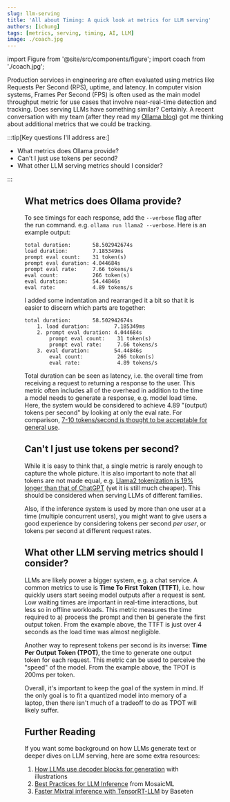 ```yaml
---
slug: llm-serving
title: 'All about Timing: A quick look at metrics for LLM serving'
authors: [ichung]
tags: [metrics, serving, timing, AI, LLM]
image: ./coach.jpg
---
```


import Figure from '@site/src/components/figure';
import coach from './coach.jpg';


Production services in engineering are often evaluated using metrics like Requests Per Second (RPS), uptime, and latency. In computer vision systems, Frames Per Second (FPS) is often used as the main model throughput metric for use cases that involve near-real-time detection and tracking. Does serving LLMs have something similar? Certainly. A recent conversation with my team (after they read my [Ollama blog](/blog/what-is-ollama)) got me thinking about additional metrics that we could be tracking. 

:::tip[Key questions I'll address are:]

- What metrics does Ollama provide?
- Can't I just use tokens per second?
- What other LLM serving metrics should I consider?

:::

<!-- truncate -->

<Figure
  image={coach}
  alt="A baseball coach blowing a whistle while holding a stopwatch."
  caption="Image by OpenAI DALL-E 3."
/>

## What metrics does Ollama provide?
To see timings for each response, add the `--verbose` flag after the run command. e.g. `ollama run llama2 --verbose`. Here is an example output:
```
total duration:       58.502942674s
load duration:        7.185349ms
prompt eval count:    31 token(s)
prompt eval duration: 4.044684s
prompt eval rate:     7.66 tokens/s
eval count:           266 token(s)
eval duration:        54.44846s
eval rate:            4.89 tokens/s
```

I added some indentation and rearranged it a bit so that it is easier to discern which parts are together:
```
total duration:       58.502942674s
    1. load duration:        7.185349ms
    2. prompt eval duration: 4.044684s
        prompt eval count:    31 token(s)
        prompt eval rate:     7.66 tokens/s
    3. eval duration:        54.44846s
        eval count:           266 token(s)
        eval rate:            4.89 tokens/s
```

Total duration can be seen as latency, i.e. the overall time from receiving a request to returning a response to the user. This metric often includes all of the overhead in addition to the time a model needs to generate a response, e.g. model load time. Here, the system would be considered to achieve 4.89 "(output) tokens per second" by looking at only the eval rate. For comparison, [7-10 tokens/second is thought to be acceptable for general use](https://www.reddit.com/r/LocalLLaMA/comments/162pgx9/what_do_yall_consider_acceptable_tokens_per/).


## Can't I just use tokens per second?

While it is easy to think that, a single metric is rarely enough to capture the whole picture. It is also important to note that all tokens are not made equal, e.g. [Llama2 tokenization is 19% longer than that of ChatGPT](https://www.anyscale.com/blog/llama-2-is-about-as-factually-accurate-as-gpt-4-for-summaries-and-is-30x-cheaper) (yet it is still much cheaper). This should be considered when serving LLMs of different families.
<!-- There are other factors that may play a role, e.g. while producing more output tokens leads to significantly higher latency than adding more input tokens  -->

Also, if the inference system is used by more than one user at a time (multiple concurrent users), you might want to give users a good experience by considering tokens per second _per user_, or tokens per second at different request rates.


## What other LLM serving metrics should I consider?
LLMs are likely power a bigger system, e.g. a chat service. A common metrics to use is **Time To First Token (TTFT)**, i.e. how quickly users start seeing model outputs after a request is sent. Low waiting times are important in real-time interactions, but less so in offline workloads. This metric measures the time required to a) process the prompt and then b) generate the first output token. From the example above, the TTFT is just over 4 seconds as the load time was almost negligible.

Another way to represent tokens per second is its inverse: **Time Per Output Token (TPOT)**, the time to generate one output token for each request. This metric can be used to perceive the "speed" of the model. From the example above, the TPOT is 200ms per token.

Overall, it's important to keep the goal of the system in mind. If the only goal is to fit a quantized model into memory of a laptop, then there isn't much of a tradeoff to do as TPOT will likely suffer. 

## Further Reading
If you want some background on how LLMs generate text or deeper dives on LLM serving, here are some extra resources:
1. [How LLMs use decoder blocks for generation](https://jalammar.github.io/illustrated-gpt2/#part-1-got-and-language-modeling) with illustrations
2. [Best Practices for LLM Inference](https://www.databricks.com/blog/llm-inference-performance-engineering-best-practices) from MosaicML
3. [Faster Mixtral inference with TensorRT-LLM](https://www.baseten.co/blog/faster-mixtral-inference-with-tensorrt-llm-and-quantization/) by Baseten